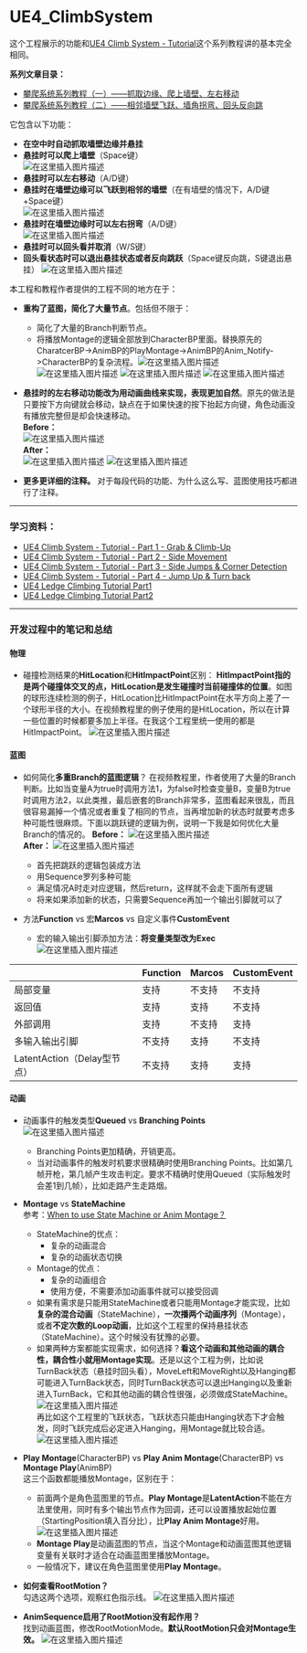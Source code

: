 # UE4_ClimbSystem
这个工程展示的功能和[UE4 Climb System - Tutorial](https://www.youtube.com/watch?v=BKiSTM-G9pQ)这个系列教程讲的基本完全相同。  

**系列文章目录：**  
- [攀爬系统系列教程（一）——抓取边缘、爬上墙壁、左右移动](https://zhuanlan.zhihu.com/p/432999722)
- [攀爬系统系列教程（二）——相邻墙壁飞跃、墙角拐弯、回头反向跳](https://zhuanlan.zhihu.com/p/433000837)
 
它包含以下功能：
- **在空中时自动抓取墙壁边缘并悬挂**
- **悬挂时可以爬上墙壁**（Space键）  
![在这里插入图片描述](https://img-blog.csdnimg.cn/9bfd64ea2b4d4fc88b153d62a2038946.gif#pic_center)
- **悬挂时可以左右移动**（A/D键）  
- **悬挂时在墙壁边缘可以飞跃到相邻的墙壁**（在有墙壁的情况下，A/D键+Space键）  
![在这里插入图片描述](https://img-blog.csdnimg.cn/d36a452ff0e34ab487fe8df76066c69f.gif#pic_center)
- **悬挂时在墙壁边缘时可以左右拐弯**（A/D键）  
![在这里插入图片描述](https://img-blog.csdnimg.cn/c4884a1a58b54474a90fdbab3a804bc9.gif#pic_center)
- **悬挂时可以回头看并取消**（W/S键）  
- **回头看状态时可以退出悬挂状态或者反向跳跃**（Space键反向跳，S键退出悬挂）
![在这里插入图片描述](https://img-blog.csdnimg.cn/fe56c3b20a4c439ab4677e9c3296d90e.gif#pic_center)

本工程和教程作者提供的工程不同的地方在于：
- **重构了蓝图，简化了大量节点**。包括但不限于：
	- 简化了大量的Branch判断节点。
	- 将播放Montage的逻辑全部放到CharacterBP里面。替换原先的CharatcerBP->AnimBP的PlayMontage->AnimBP的Anim_Notify->CharacterBP的复杂流程。![在这里插入图片描述](https://img-blog.csdnimg.cn/aa8c79d98a56443aaa3dcfc205197b77.png?x-oss-process=image/watermark,type_ZHJvaWRzYW5zZmFsbGJhY2s,shadow_50,text_Q1NETiBA5rC05puc5pel6bih,size_20,color_FFFFFF,t_70,g_se,x_16#pic_center)![在这里插入图片描述](https://img-blog.csdnimg.cn/c75872cb14d64339ade575e4cc646296.png?x-oss-process=image/watermark,type_ZHJvaWRzYW5zZmFsbGJhY2s,shadow_50,text_Q1NETiBA5rC05puc5pel6bih,size_20,color_FFFFFF,t_70,g_se,x_16#pic_center)
![在这里插入图片描述](https://img-blog.csdnimg.cn/50eb0b7ce4f4410c862aeab039848603.png?x-oss-process=image/watermark,type_ZHJvaWRzYW5zZmFsbGJhY2s,shadow_50,text_Q1NETiBA5rC05puc5pel6bih,size_20,color_FFFFFF,t_70,g_se,x_16#pic_center)
![在这里插入图片描述](https://img-blog.csdnimg.cn/b5e9793816564111bbc6c73dbc00f095.png?x-oss-process=image/watermark,type_ZHJvaWRzYW5zZmFsbGJhY2s,shadow_50,text_Q1NETiBA5rC05puc5pel6bih,size_20,color_FFFFFF,t_70,g_se,x_16#pic_center)
- **悬挂时的左右移动功能改为用动画曲线来实现，表现更加自然**。原先的做法是只要按下方向键就会移动，缺点在于如果快速的按下抬起方向键，角色动画没有播放完整但是却会快速移动。  
**Before：**  
![在这里插入图片描述](https://img-blog.csdnimg.cn/865a046147844f4885ab4eaeca9a0261.gif#pic_center)  
**After：**  
![在这里插入图片描述](https://img-blog.csdnimg.cn/635964838e0043c6a58222fbf8130d11.gif#pic_center)
![在这里插入图片描述](https://img-blog.csdnimg.cn/c8c8b362cdf9446e8e9365966cbcd042.png?x-oss-process=image/watermark,type_ZHJvaWRzYW5zZmFsbGJhY2s,shadow_50,text_Q1NETiBA5rC05puc5pel6bih,size_20,color_FFFFFF,t_70,g_se,x_16#pic_center)

- **更多更详细的注释。** 对于每段代码的功能、为什么这么写、蓝图使用技巧都进行了注释。
	
 ***
### 学习资料：
- [UE4 Climb System - Tutorial - Part 1 - Grab & Climb-Up](https://www.youtube.com/watch?v=BKiSTM-G9pQ)
- [UE4 Climb System - Tutorial - Part 2 - Side Movement](https://www.youtube.com/watch?v=ClplpwPGrt4)
- [UE4 Climb System - Tutorial - Part 3 - Side Jumps & Corner Detection](https://www.youtube.com/watch?v=g_vj61gbUIg&t=1s)
- [UE4 Climb System - Tutorial - Part 4 - Jump Up & Turn back](https://www.youtube.com/watch?v=AihuFDuvCw0)
- [UE4 Ledge Climbing Tutorial Part1](https://www.youtube.com/watch?v=4yjcwZLQqlE&t=42s)
- [UE4 Ledge Climbing Tutorial Part2](https://www.youtube.com/watch?v=H2xqW7lKkyw&t=891s)
***
### 开发过程中的笔记和总结
#### 物理
- 碰撞检测结果的**HitLocation**和**HitImpactPoint**区别：
**HitImpactPoint指的是两个碰撞体交叉的点，HitLocation是发生碰撞时当前碰撞体的位置**。如图的球形连续检测的例子，HitLocation比HitImpactPoint在水平方向上差了一个球形半径的大小。在视频教程里的例子使用的是HitLocation，所以在计算一些位置的时候都要多加上半径。在我这个工程里统一使用的都是HitImpactPoint。
![在这里插入图片描述](https://img-blog.csdnimg.cn/49cea051b6a44d45a9a1a670c9dbce1b.png?x-oss-process=image/watermark,type_ZHJvaWRzYW5zZmFsbGJhY2s,shadow_50,text_Q1NETiBA5rC05puc5pel6bih,size_20,color_FFFFFF,t_70,g_se,x_16#pic_center)
#### 蓝图
- 如何简化**多重Branch的蓝图逻辑**？
在视频教程里，作者使用了大量的Branch判断。比如当变量A为true时调用方法1，为false时检查变量B，变量B为true时调用方法2，以此类推，最后嵌套的Branch非常多，蓝图看起来很乱，而且很容易漏掉一个情况或者重复了相同的节点，当再增加新的状态时就要考虑多种可能性很麻烦。下面以跳跃键的逻辑为例，说明一下我是如何优化大量Branch的情况的。
**Before：**
![在这里插入图片描述](https://img-blog.csdnimg.cn/148066ced83b4959a7c3283c2ea74072.png?x-oss-process=image/watermark,type_ZHJvaWRzYW5zZmFsbGJhY2s,shadow_50,text_Q1NETiBA5rC05puc5pel6bih,size_20,color_FFFFFF,t_70,g_se,x_16#pic_center)  
**After：**
![在这里插入图片描述](https://img-blog.csdnimg.cn/2549ec48aeb54cf48fe733827f9f5832.png?x-oss-process=image/watermark,type_ZHJvaWRzYW5zZmFsbGJhY2s,shadow_50,text_Q1NETiBA5rC05puc5pel6bih,size_20,color_FFFFFF,t_70,g_se,x_16#pic_center)
	- 首先把跳跃的逻辑包装成方法
	- 用Sequence罗列多种可能
	- 满足情况A时走对应逻辑，然后return，这样就不会走下面所有逻辑
	- 将来如果添加新的状态，只需要Sequence再加一个输出引脚就可以了 

- 方法**Function** vs 宏**Marcos** vs 自定义事件**CustomEvent**
	- 宏的输入输出引脚添加方法：**将变量类型改为Exec**
	![在这里插入图片描述](https://img-blog.csdnimg.cn/962ebcaaaf084ba5b1075c1f4ff15095.png?x-oss-process=image/watermark,type_ZHJvaWRzYW5zZmFsbGJhY2s,shadow_50,text_Q1NETiBA5rC05puc5pel6bih,size_20,color_FFFFFF,t_70,g_se,x_16#pic_center)
	
|    | Function  | Marcos   | CustomEvent  |
|  ----  | ----  | ---- | ---- |
|    局部变量| 支持  | 不支持   | 不支持  |
|    返回值| 支持  | 支持   | 不支持  |
|    外部调用| 支持 | 不支持   | 支持  |
|   多输入输出引脚| 不支持  | 支持   | 不支持  |
|   LatentAction（Delay型节点）| 不支持  | 支持   | 支持  |
#### 动画
- 动画事件的触发类型**Queued** vs **Branching Points**  
![在这里插入图片描述](https://img-blog.csdnimg.cn/dff9d66de67a49c3a7e2453d98605be1.png?x-oss-process=image/watermark,type_ZHJvaWRzYW5zZmFsbGJhY2s,shadow_50,text_Q1NETiBA5rC05puc5pel6bih,size_17,color_FFFFFF,t_70,g_se,x_16#pic_center)

	- Branching Points更加精确，开销更高。
	- 当对动画事件的触发时机要求很精确时使用Branching Points。比如第几帧开枪，第几帧产生攻击判定。要求不精确时使用Queued（实际触发时会差1到几帧），比如走路产生走路烟。 
- **Montage** vs **StateMachine**  
参考：[When to use State Machine or Anim Montage？](https://forums.unrealengine.com/t/when-to-use-state-machine-or-anim-montage/138686/2)
	- StateMachine的优点：
		- 复杂的动画混合
		- 复杂的动画状态切换
	- Montage的优点：
		- 复杂的动画组合
		- 使用方便，不需要添加动画事件就可以接受回调
	- 如果有需求是只能用StateMachine或者只能用Montage才能实现，比如**复杂的混合动画**（StateMachine），**一次播两个动画序列**（Montage），或者**不定次数的Loop动画**，比如这个工程里的保持悬挂状态（StateMachine）。这个时候没有犹豫的必要。
	- 如果两种方案都能实现需求，如何选择？**看这个动画和其他动画的耦合性，耦合性小就用Montage实现**。还是以这个工程为例，比如说TurnBack状态（悬挂时回头看），MoveLeft和MoveRight以及Hanging都可能进入TurnBack状态，同时TurnBack状态可以退出Hanging以及重新进入TurnBack，它和其他动画的耦合性很强，必须做成StateMachine。  
	![在这里插入图片描述](https://img-blog.csdnimg.cn/fbcca96f8b08499eaa906580dfd0b7be.png?x-oss-process=image/watermark,type_ZHJvaWRzYW5zZmFsbGJhY2s,shadow_50,text_Q1NETiBA5rC05puc5pel6bih,size_20,color_FFFFFF,t_70,g_se,x_16#pic_center)  
再比如这个工程里的飞跃状态，飞跃状态只能由Hanging状态下才会触发，同时飞跃完成后必定进入Hanging，用Montage就比较合适。  
![在这里插入图片描述](https://img-blog.csdnimg.cn/d36a452ff0e34ab487fe8df76066c69f.gif#pic_center)
- **Play Montage**(CharacterBP) vs **Play Anim Montage**(CharacterBP) vs **Montage Play**(AnimBP)  
这三个函数都能播放Montage，区别在于：
	- 前面两个是角色蓝图里的节点。**Play Montage**是**LatentAction**不能在方法里使用，同时有多个输出节点作为回调，还可以设置播放起始位置（StartingPosition填入百分比），比**Play Anim Montage**好用。
![在这里插入图片描述](https://img-blog.csdnimg.cn/63c9466615b1483fa7a792aa42db06d8.png?x-oss-process=image/watermark,type_ZHJvaWRzYW5zZmFsbGJhY2s,shadow_50,text_Q1NETiBA5rC05puc5pel6bih,size_20,color_FFFFFF,t_70,g_se,x_16#pic_center)
	- **Montage Play**是动画蓝图的节点，当这个Montage和动画蓝图其他逻辑变量有关联时才适合在动画蓝图里播放Montage。
	- 一般情况下，建议在角色蓝图里使用**Play Montage**。
- **如何查看RootMotion？**  
勾选这两个选项，观察红色指示线。
![在这里插入图片描述](https://img-blog.csdnimg.cn/462561d947a649a5a5cc950a3280fcde.png?x-oss-process=image/watermark,type_ZHJvaWRzYW5zZmFsbGJhY2s,shadow_50,text_Q1NETiBA5rC05puc5pel6bih,size_20,color_FFFFFF,t_70,g_se,x_16#pic_center) 
- **AnimSequence启用了RootMotion没有起作用？**  
找到动画蓝图，修改RootMotionMode。**默认RootMotion只会对Montage生效。**
![在这里插入图片描述](https://img-blog.csdnimg.cn/3457a50758d0412395bfbd195aa74aae.png?x-oss-process=image/watermark,type_ZHJvaWRzYW5zZmFsbGJhY2s,shadow_50,text_Q1NETiBA5rC05puc5pel6bih,size_15,color_FFFFFF,t_70,g_se,x_16#pic_center)

